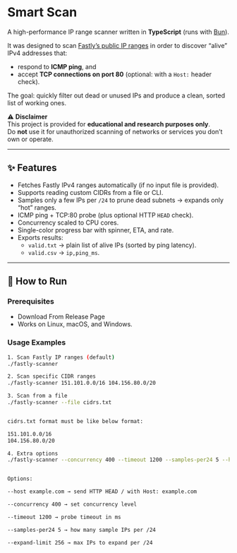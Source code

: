 # Smart Scan

A high-performance IP range scanner written in **TypeScript** (runs with [Bun](https://bun.com/)).

It was designed to scan [Fastly’s public IP ranges](https://api.fastly.com/public-ip-list) in order to discover “alive” IPv4 addresses that:

- respond to **ICMP ping**, and  
- accept **TCP connections on port 80** (optional: with a `Host:` header check).  

The goal: quickly filter out dead or unused IPs and produce a clean, sorted list of working ones.

⚠️ **Disclaimer**  
This project is provided for **educational and research purposes only**.  
Do **not** use it for unauthorized scanning of networks or services you don’t own or operate.

---

## ✨ Features

- Fetches Fastly IPv4 ranges automatically (if no input file is provided).
- Supports reading custom CIDRs from a file or CLI.
- Samples only a few IPs per `/24` to prune dead subnets → expands only “hot” ranges.
- ICMP ping + TCP:80 probe (plus optional HTTP `HEAD` check).
- Concurrency scaled to CPU cores.
- Single-color progress bar with spinner, ETA, and rate.
- Exports results:
  - `valid.txt` → plain list of alive IPs (sorted by ping latency).
  - `valid.csv` → `ip,ping_ms`.

---

## 🚀 How to Run

### Prerequisites
- Download From Release Page
- Works on Linux, macOS, and Windows.



### Usage Examples
```bash
1. Scan Fastly IP ranges (default)
./fastly-scanner

2. Scan specific CIDR ranges
./fastly-scanner 151.101.0.0/16 104.156.80.0/20

3. Scan from a file
./fastly-scanner --file cidrs.txt


cidrs.txt format must be like below format:

151.101.0.0/16
104.156.80.0/20

4. Extra options
./fastly-scanner --concurrency 400 --timeout 1200 --samples-per24 5 --host example.com


Options:

--host example.com → send HTTP HEAD / with Host: example.com

--concurrency 400 → set concurrency level

--timeout 1200 → probe timeout in ms

--samples-per24 5 → how many sample IPs per /24

--expand-limit 256 → max IPs to expand per /24